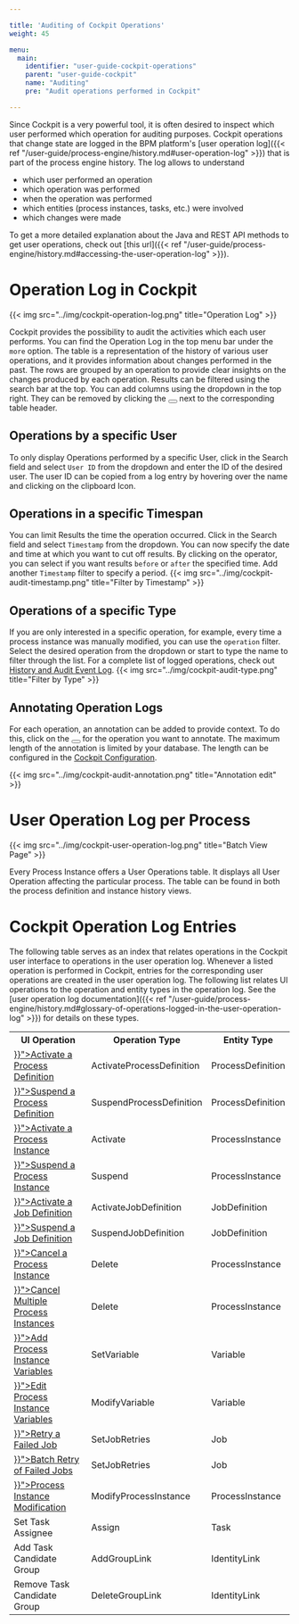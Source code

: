 ```yaml
---

title: 'Auditing of Cockpit Operations'
weight: 45

menu:
  main:
    identifier: "user-guide-cockpit-operations"
    parent: "user-guide-cockpit"
    name: "Auditing"
    pre: "Audit operations performed in Cockpit"

---
```



Since Cockpit is a very powerful tool, it is often desired to inspect which user performed which operation for auditing purposes. Cockpit operations that change state are logged in the BPM platform's [user operation log]({{< ref "/user-guide/process-engine/history.md#user-operation-log" >}}) that is part of the process engine history. The log allows to understand

* which user performed an operation
* which operation was performed
* when the operation was performed
* which entities (process instances, tasks, etc.) were involved
* which changes were made

To get a more detailed explanation about the Java and REST API methods to get user operations, check out [this url]({{< ref "/user-guide/process-engine/history.md#accessing-the-user-operation-log" >}}).

# Operation Log in Cockpit
{{< img src="../img/cockpit-operation-log.png" title="Operation Log" >}}

Cockpit provides the possibility to audit the activities which each user performs. You can find the Operation Log in the top menu bar under the `more` option. The table is a representation of the history of various user operations, and it provides information about changes performed in the past. The rows are grouped by an operation to provide clear insights on the changes produced by each operation. Results can be filtered using the search bar at the top. You can add columns using the dropdown in the top right. They can be removed by clicking the <button class="btn btn-xs"><i class="glyphicon glyphicon-remove"></i></button> next to the corresponding table header.

## Operations by a specific User
To only display Operations performed by a specific User, click in the Search field and select `User ID` from the dropdown and enter the ID of the desired user. The user ID can be copied from a log entry by hovering over the name and clicking on the clipboard Icon.

## Operations in a specific Timespan
You can limit Results the time the operation occurred. Click in the Search field and select `Timestamp` from the dropdown. You can now specify the date and time at which you want to cut off results. By clicking on the operator, you can select if you want results `before` or `after` the specified time. Add another `Timestamp` filter to specify a period.
{{< img src="../img/cockpit-audit-timestamp.png" title="Filter by Timestamp" >}}

## Operations of a specific Type
If you are only interested in a specific operation, for example, every time a process instance was manually modified, you can use the `operation` filter. Select the desired operation from the dropdown or start to type the name to filter through the list. For a complete list of logged operations, check out [History and Audit Event Log](/user-guide/process-engine/history/#glossary-of-operations-logged-in-the-user-operation-log).
{{< img src="../img/cockpit-audit-type.png" title="Filter by Type" >}}

## Annotating Operation Logs
For each operation, an annotation can be added to provide context. To do this, click on the <button class="btn btn-xs"><i class="glyphicon glyphicon-pencil"></i></button> for the operation you want to annotate. The maximum length of the annotation is limited by your database. The length can be configured in the [Cockpit Configuration](/webapps/cockpit/extend/configuration/#user-operation-log-annotation-length).

{{< img src="../img/cockpit-audit-annotation.png" title="Annotation edit" >}}

# User Operation Log per Process
{{< img src="../img/cockpit-user-operation-log.png" title="Batch View Page" >}}

Every Process Instance offers a User Operations table. It displays all User Operation affecting the particular process. The table can be found in both the process definition and instance history views.

# Cockpit Operation Log Entries

The following table serves as an index that relates operations in the Cockpit user interface to operations in the user operation log. Whenever a listed operation is performed in Cockpit, entries for the corresponding user operations are created in the user operation log. The following list relates UI operations to the operation and entity types in the operation log. See the [user operation log documentation]({{< ref "/user-guide/process-engine/history.md#glossary-of-operations-logged-in-the-user-operation-log" >}}) for details on these types.

<table class="table table-striped">
  <tr>
    <th>UI Operation</th>
    <th>Operation Type</th>
    <th>Entity Type</th>
  </tr>
  <tr>
    <td><a href="{{< ref "/webapps/cockpit/bpmn/suspension.md#process-definition-suspension" >}}">Activate a Process Definition</a></td>
    <td>ActivateProcessDefinition</td>
    <td>ProcessDefinition</td>
  </tr>
  <tr>
    <td><a href="{{< ref "/webapps/cockpit/bpmn/suspension.md#process-definition-suspension" >}}">Suspend a Process Definition</a></td>
    <td>SuspendProcessDefinition</td>
    <td>ProcessDefinition</td>
  </tr>
  <tr>
    <td><a href="{{< ref "/webapps/cockpit/bpmn/suspension.md#process-instance-suspension" >}}">Activate a Process Instance</a></td>
    <td>Activate</td>
    <td>ProcessInstance</td>
  </tr>
  <tr>
    <td><a href="{{< ref "/webapps/cockpit/bpmn/suspension.md#process-instance-suspension" >}}">Suspend a Process Instance</a></td>
    <td>Suspend</td>
    <td>ProcessInstance</td>
  </tr>
  <tr>
    <td><a href="{{< ref "/webapps/cockpit/bpmn/suspension.md#job-definition-suspension" >}}">Activate a Job Definition</a></td>
    <td>ActivateJobDefinition</td>
    <td>JobDefinition</td>
  </tr>
  <tr>
    <td><a href="{{< ref "/webapps/cockpit/bpmn/suspension.md#job-definition-suspension" >}}">Suspend a Job Definition</a></td>
    <td>SuspendJobDefinition</td>
    <td>JobDefinition</td>
  </tr>
  <tr>
    <td><a href="{{< ref "/webapps/cockpit/bpmn/process-instance-view.md#cancel-a-process-instance" >}}">Cancel a Process Instance</a></td>
    <td>Delete</td>
    <td>ProcessInstance</td>
  </tr>
  <tr>
    <td><a href="{{< ref "/webapps/cockpit/bpmn/process-definition-view.md#cancel-multiple-process-instances" >}}">Cancel Multiple Process Instances</a></td>
    <td>Delete</td>
    <td>ProcessInstance</td>
  </tr>
  <tr>
    <td><a href="{{< ref "/webapps/cockpit/bpmn/process-instance-view.md#adding-variables" >}}">Add Process Instance Variables</a></td>
    <td>SetVariable</td>
    <td>Variable</td>
  </tr>
  <tr>
    <td><a href="{{< ref "/webapps/cockpit/bpmn/process-instance-view.md#editing-variables" >}}">Edit Process Instance Variables</a></td>
    <td>ModifyVariable</td>
    <td>Variable</td>
  </tr>
  <tr>
    <td><a href="{{< ref "/webapps/cockpit/bpmn/failed-jobs.md#retry-a-failed-job" >}}">Retry a Failed Job</a></td>
    <td>SetJobRetries</td>
    <td>Job</td>
  </tr>
  <tr>
    <td><a href="{{< ref "/webapps/cockpit/bpmn/failed-jobs.md#batch-retry" >}}">Batch Retry of Failed Jobs</a></td>
    <td>SetJobRetries</td>
    <td>Job</td>
  </tr>
  <tr>
    <td><a href="{{< ref "/webapps/cockpit/bpmn/process-instance-modification.md" >}}">Process Instance Modification</a></td>
    <td>ModifyProcessInstance</td>
    <td>ProcessInstance</td>
  </tr>
  <tr>
    <td>Set Task Assignee</td>
    <td>Assign</td>
    <td>Task</td>
  </tr>
  <tr>
    <td>Add Task Candidate Group</td>
    <td>AddGroupLink</td>
    <td>IdentityLink</td>
  </tr>
  <tr>
    <td>Remove Task Candidate Group</td>
    <td>DeleteGroupLink</td>
    <td>IdentityLink</td>
  </tr>
</table>
